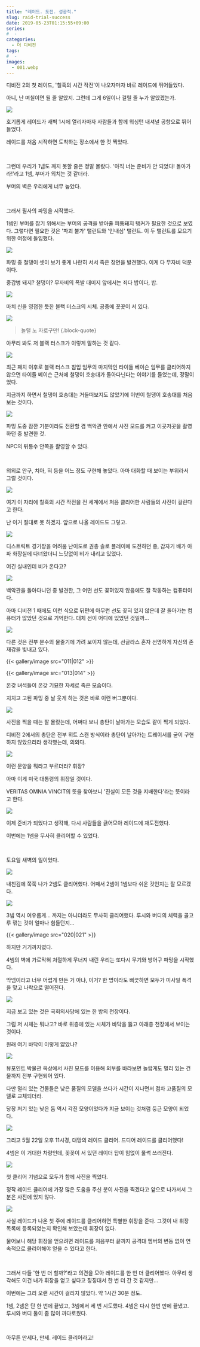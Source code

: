 ```yaml
---
title: "레이드. 도전. 성공적."
slug: raid-trial-success
date: 2019-05-23T01:15:55+09:00
series:
#  - 
categories:
  - 더 디비전
tags:
#  - 
images:
  - 001.webp
---
```


디비전 2의 첫 레이드, '칠흑의 시간 작전'이 나오자마자 바로 레이드에 뛰어들었다.

아니, 난 며칠이면 될 줄 알았지. 그런데 그게 6일이나 걸릴 줄 누가 알았겠는가.

![](001.webp)

호기롭게 레이드가 새벽 1시에 열리자마자 사람들과 함께 워싱턴 내셔널 공항으로 뛰어들었다.

레이드를 처음 시작하면 도착하는 장소에서 한 컷 찍었다.

&nbsp;

그런데 우리가 1넴도 깨지 못할 줄은 정말 몰랐다. '아직 너는 준비가 안 되었다! 돌아가라!'라고 1넴, 부머가 외치는 것 같더라.

부머의 벽은 우리에게 너무 높았다.

&nbsp;

그래서 필사의 파밍을 시작했다.

1넴인 부머를 잡기 위해서는 부머의 공격을 받아줄 피통돼지 탱커가 필요한 것으로 보였다. 그렇다면 필요한 것은 '파괴 불가' 탤런트와 '인내심' 탤런트. 이 두 탤런트를 모으기 위한 여정에 돌입했다.

![](002.webp)

파밍 중 철댕이 셋이 보기 좋게 나란히 서서 죽은 장면을 발견했다. 이게 다 무자비 덕분이다.

중갑병 돼지? 철댕이? 무자비의 폭발 대미지 앞에서는 죄다 밥이다, 밥.

![](003.webp)

마치 신을 영접한 듯한 블랙 터스크의 시체. 공중에 꼿꼿이 서 있다.

![](004.webp)

> 놀랠 노 자로구만!
{.block-quote}

아무리 봐도 저 블랙 터스크가 이렇게 말하는 것 같다.

![](005.webp)

최근 패치 이후로 블랙 터스크 침입 임무의 마지막인 타이들 베이슨 임무를 클리어하지 않으면 타이들 베이슨 근처에 철댕이 호송대가 돌아다닌다는 이야기를 들었는데, 정말이었다.

지금까지 하면서 철댕이 호송대는 거들떠보지도 않았기에 이번이 철댕이 호송대를 처음 보는 것이다.

![](006.webp)

파밍 도중 잠깐 기분이라도 전환할 겸 백악관 안에서 사진 모드를 켜고 이곳저곳을 촬영하던 중 발견한 것.

NPC의 뒤통수 안쪽을 촬영할 수 있다.

&nbsp;

의외로 안구, 치아, 혀 등을 어느 정도 구현해 놓았다. 아마 대화할 때 보이는 부위라서 그럴 것이다.

![](007.webp)

여기 이 자리에 칠흑의 시간 작전을 전 세계에서 처음 클리어한 사람들의 사진이 걸린다고 한다.

난 이거 절대로 못 하겠지. 앞으로 나올 레이드도 그렇고.

![](008.webp)

디스트릭트 경기장을 어려움 난이도로 권총 솔로 플레이에 도전하던 중, 갑자기 배가 아파 화장실에 다녀왔더니 느닷없이  비가 내리고 있었다.

여긴 실내인데 비가 온다고?

![](009.webp)

백악관을 돌아다니던 중 발견한, 그 어떤 선도 꽂혀있지 않음에도 잘 작동하는 컴퓨터이다.

아마 디비전 1 때에도 이런 식으로 뒤편에 아무런 선도 꽂혀 있지 않은데 잘 돌아가는 컴퓨터가 많았던 것으로 기억한다. 대체 선이 어디에 있었던 것일까...

![](010.webp)

다른 것은 전부 분수의 물줄기에 가려 보이지 않는데, 선글라스 혼자 선명하게 자신의 존재감을 빛내고 있다.

{{< gallery/image src="011|012" >}}

{{< gallery/image src="013|014" >}}

온갖 녀석들이 온갖 기묘한 자세로 죽은 모습이다.

지치고 고된 파밍 중 날 웃게 하는 것은 바로 이런 버그뿐이다.

![](015.webp)

사진을 찍을 때는 잘 몰랐는데, 어쩌다 보니 총탄이 날아가는 모습도 같이 찍게 되었다.

디비전 2에서의 총탄은 전부 히트 스캔 방식이라 총탄이 날아가는 트레이서를 굳이 구현하지 않았으리라 생각했는데, 의외다.

![](016.webp)

이런 문양을 뭐라고 부르더라? 휘장?

아마 이게 미국 대통령의 휘장일 것이다.

VERITAS OMNIA VINCIT의 뜻을 찾아보니 '진실이 모든 것을 지배한다'라는 뜻이라고 한다.

![](017.webp)

이제 준비가 되었다고 생각해, 다시 사람들을 긁어모아 레이드에 재도전했다.

이번에는 1넴을 무사히 클리어할 수 있었다.

&nbsp;

토요일 새벽의 일이었다.

![](018.webp)

내친김에 쭉쭉 나가 2넴도 클리어했다. 어째서 2넴이 1넴보다 쉬운 것인지는 잘 모르겠다.

![](019.webp)

3넴 역시 여유롭게... 까지는 아니더라도 무사히 클리어했다. 루시와 버디의 체력을 골고루 깎는 것이 얼마나 힘들던지...

{{< gallery/image src="020|021" >}}

하지만 거기까지였다.

4넴의 벽에 가로막혀 처절하게 무너져 내린 우리는 또다시 무기와 방어구 파밍을 시작했다.

막넴이라고 너무 어렵게 만든 거 아냐, 이거? 한 명이라도 삐끗하면 모두가 미사일 폭격을 맞고 나락으로 떨어진다.

![](022.webp)

지금 보고 있는 것은 국회의사당에 있는 한 방의 천장이다.

그럼 저 시체는 뭐냐고? 바로 위층에 있는 시체가 바닥을 뚫고 아래층 천장에서 보이는 것이다.

원래 여기 바닥이 이렇게 얇았나?

![](023.webp)

뷰포인트 박물관 옥상에서 사진 모드를 이용해 외부를 바라보면 놀랍게도 멀리 있는 건물까지 전부 구현되어 있다.

다만 멀리 있는 건물들은 낮은 품질의 모델을 쓰다가 시간이 지나면서 점차 고품질의 모델로 교체되더라.

당장 저기 있는 낮은 돔 역시 각진 모양이었다가 지금 보이는 것처럼 둥근 모양이 되었다.

![](024.webp)

그리고 5월 22일 오후 11시경, 대망의 레이드 클리어. 드디어 레이드를 클리어했다!

4넴은 이 거대한 차량인데, 꼿꼿이 서 있던 레이더 탑이 힘없이 풀썩 쓰러진다.

![](025.webp)

첫 클리어 기념으로 모두가 함께 사진을 찍었다.

정작 레이드 클리어에 가장 많은 도움을 주신 분이 사진을 찍겠다고 앞으로 나가셔서 그분은 사진에 있지 않다.

![](026.webp)

사실 레이드가 나온 첫 주에 레이드를 클리어하면 특별한 휘장을 준다. 그것이 내 휘장 목록에 등록되었는지 확인해 보았는데 휘장이 없다.

물어보니 해당 휘장을 얻으려면 레이드를 처음부터 끝까지 공격대 멤버의 변동 없이 연속적으로 클리어해야 얻을 수 있다고 한다.

&nbsp;

그래서 다들 '한 번 더 할까?'라고 의견을 모아 레이드를 한 번 더 클리어했다. 아무리 생각해도 이건 내가 휘장을 얻고 싶다고 징징대서 한 번 더 간 것 같지만...

이번에는 그리 오랜 시간이 걸리지 않았다. 약 1시간 30분 정도.

1넴, 2넴은 단 한 번에 끝냈고, 3넴에서 세 번 시도했다. 4넴은 다시 한번 만에 끝냈고. 루시와 버디 둘이 좀 많이 까다로웠다.

&nbsp;

아무튼 만세다, 만세. 레이드 클리어라고!
